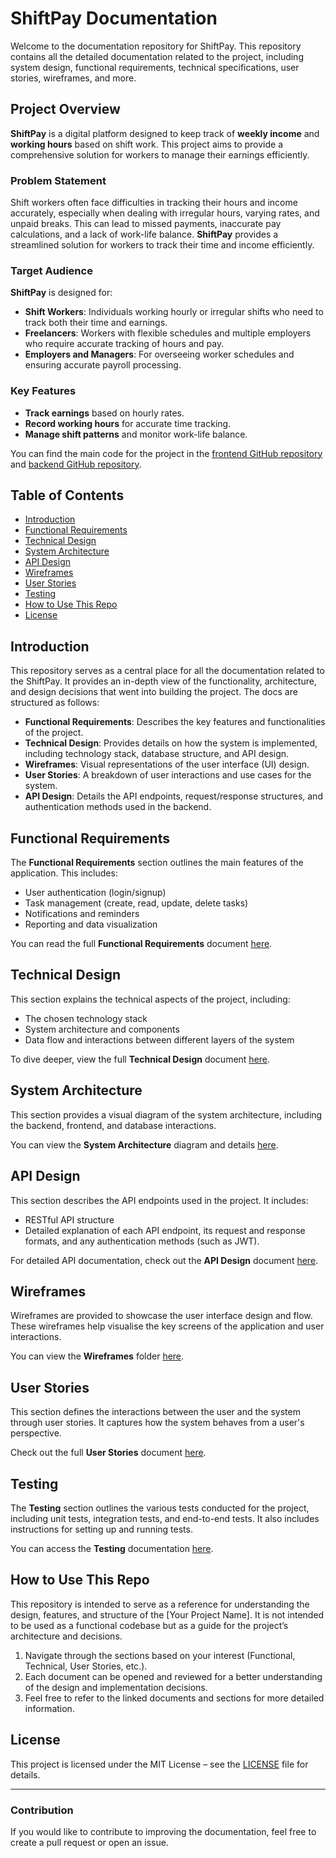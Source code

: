 # ShiftPay Documentation

Welcome to the documentation repository for ShiftPay. This repository contains all the detailed documentation related to the project, including system design, functional requirements, technical specifications, user stories, wireframes, and more.

## Project Overview

**ShiftPay** is a digital platform designed to keep track of **weekly income** and **working hours** based on shift work. This project aims to provide a comprehensive solution for workers to manage their earnings efficiently.

### Problem Statement

Shift workers often face difficulties in tracking their hours and income accurately, especially when dealing with irregular hours, varying rates, and unpaid breaks. This can lead to missed payments, inaccurate pay calculations, and a lack of work-life balance. **ShiftPay** provides a streamlined solution for workers to track their time and income efficiently.

### Target Audience

**ShiftPay** is designed for:
- **Shift Workers**: Individuals working hourly or irregular shifts who need to track both their time and earnings.
- **Freelancers**: Workers with flexible schedules and multiple employers who require accurate tracking of hours and pay.
- **Employers and Managers**: For overseeing worker schedules and ensuring accurate payroll processing.

### Key Features

- **Track earnings** based on hourly rates.
- **Record working hours** for accurate time tracking.
- **Manage shift patterns** and monitor work-life balance.


You can find the main code for the project in the [frontend GitHub repository](https://github.com/MinhQuan-Tran/ShiftPay_Frontend) and [backend GitHub repository](https://github.com/MinhQuan-Tran/ShiftPay_Backend).

## Table of Contents

- [Introduction](#introduction)
- [Functional Requirements](#functional-requirements)
- [Technical Design](#technical-design)
- [System Architecture](#system-architecture)
- [API Design](#api-design)
- [Wireframes](#wireframes)
- [User Stories](#user-stories)
- [Testing](#testing)
- [How to Use This Repo](#how-to-use-this-repo)
- [License](#license)

## Introduction

This repository serves as a central place for all the documentation related to the ShiftPay. It provides an in-depth view of the functionality, architecture, and design decisions that went into building the project. The docs are structured as follows:

- **Functional Requirements**: Describes the key features and functionalities of the project.
- **Technical Design**: Provides details on how the system is implemented, including technology stack, database structure, and API design.
- **Wireframes**: Visual representations of the user interface (UI) design.
- **User Stories**: A breakdown of user interactions and use cases for the system.
- **API Design**: Details the API endpoints, request/response structures, and authentication methods used in the backend.

## Functional Requirements

The **Functional Requirements** section outlines the main features of the application. This includes:
- User authentication (login/signup)
- Task management (create, read, update, delete tasks)
- Notifications and reminders
- Reporting and data visualization

You can read the full **Functional Requirements** document [here](docs/functional-requirements.md).

## Technical Design

This section explains the technical aspects of the project, including:
- The chosen technology stack
- System architecture and components
- Data flow and interactions between different layers of the system

To dive deeper, view the full **Technical Design** document [here](docs/technical-design.md).

## System Architecture

This section provides a visual diagram of the system architecture, including the backend, frontend, and database interactions.

You can view the **System Architecture** diagram and details [here](docs/system-architecture.md).

## API Design

This section describes the API endpoints used in the project. It includes:
- RESTful API structure
- Detailed explanation of each API endpoint, its request and response formats, and any authentication methods (such as JWT).

For detailed API documentation, check out the **API Design** document [here](docs/api-design.md).

## Wireframes

Wireframes are provided to showcase the user interface design and flow. These wireframes help visualise the key screens of the application and user interactions.

You can view the **Wireframes** folder [here](docs/wireframes/).

## User Stories

This section defines the interactions between the user and the system through user stories. It captures how the system behaves from a user's perspective.

Check out the full **User Stories** document [here](docs/user-stories.md).

## Testing

The **Testing** section outlines the various tests conducted for the project, including unit tests, integration tests, and end-to-end tests. It also includes instructions for setting up and running tests.

You can access the **Testing** documentation [here](docs/testing.md).

## How to Use This Repo

This repository is intended to serve as a reference for understanding the design, features, and structure of the [Your Project Name]. It is not intended to be used as a functional codebase but as a guide for the project’s architecture and decisions.

1. Navigate through the sections based on your interest (Functional, Technical, User Stories, etc.).
2. Each document can be opened and reviewed for a better understanding of the design and implementation decisions.
3. Feel free to refer to the linked documents and sections for more detailed information.

## License

This project is licensed under the MIT License – see the [LICENSE](LICENSE) file for details.

---

### Contribution

If you would like to contribute to improving the documentation, feel free to create a pull request or open an issue.
